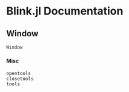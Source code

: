 # Blink.jl Documentation


## Window

```@docs
Window
```

#### Misc
```@docs
opentools
closetools
tools
```

